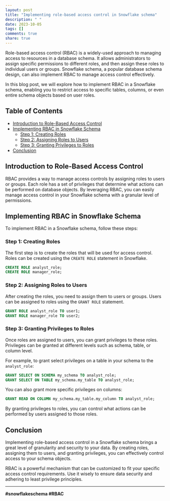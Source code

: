 ```yaml
---
layout: post
title: "Implementing role-based access control in Snowflake schema"
description: " "
date: 2023-10-05
tags: []
comments: true
share: true
---
```


Role-based access control (RBAC) is a widely-used approach to managing access to resources in a database schema. It allows administrators to assign specific permissions to different roles, and then assign these roles to individual users or groups. Snowflake schema, a popular database schema design, can also implement RBAC to manage access control effectively.

In this blog post, we will explore how to implement RBAC in a Snowflake schema, enabling you to restrict access to specific tables, columns, or even entire schema objects based on user roles.

## Table of Contents

- [Introduction to Role-Based Access Control](#introduction-to-role-based-access-control)
- [Implementing RBAC in Snowflake Schema](#implementing-rbac-in-snowflake-schema)
  - [Step 1: Creating Roles](#step-1-creating-roles)
  - [Step 2: Assigning Roles to Users](#step-2-assigning-roles-to-users)
  - [Step 3: Granting Privileges to Roles](#step-3-granting-privileges-to-roles)
- [Conclusion](#conclusion)

## Introduction to Role-Based Access Control

RBAC provides a way to manage access controls by assigning roles to users or groups. Each role has a set of privileges that determine what actions can be performed on database objects. By leveraging RBAC, you can easily manage access control in your Snowflake schema with a granular level of permissions.

## Implementing RBAC in Snowflake Schema

To implement RBAC in a Snowflake schema, follow these steps:

### Step 1: Creating Roles

The first step is to create the roles that will be used for access control. Roles can be created using the `CREATE ROLE` statement in Snowflake.

```sql
CREATE ROLE analyst_role;
CREATE ROLE manager_role;
```

### Step 2: Assigning Roles to Users

After creating the roles, you need to assign them to users or groups. Users can be assigned to roles using the `GRANT ROLE` statement.

```sql
GRANT ROLE analyst_role TO user1;
GRANT ROLE manager_role TO user2;
```

### Step 3: Granting Privileges to Roles

Once roles are assigned to users, you can grant privileges to these roles. Privileges can be granted at different levels such as schema, table, or column level.

For example, to grant select privileges on a table in your schema to the `analyst_role`:

```sql
GRANT SELECT ON SCHEMA my_schema TO analyst_role;
GRANT SELECT ON TABLE my_schema.my_table TO analyst_role;
```

You can also grant more specific privileges on columns:

```sql
GRANT READ ON COLUMN my_schema.my_table.my_column TO analyst_role;
```

By granting privileges to roles, you can control what actions can be performed by users assigned to those roles.

## Conclusion

Implementing role-based access control in a Snowflake schema brings a great level of granularity and security to your data. By creating roles, assigning them to users, and granting privileges, you can effectively control access to your schema objects.

RBAC is a powerful mechanism that can be customized to fit your specific access control requirements. Use it wisely to ensure data security and adhering to least privilege principles.

---

**#snowflakeschema #RBAC**